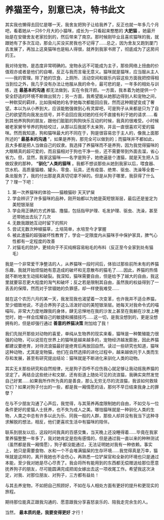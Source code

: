 # 养猫至今，别意已决，特书此文

其实我也懒得去回忆是哪一天，我舍友把狗子让给我养了，反正也就一年多几个月吧，看着她从一只6个月大的小猫咪，成长为一只看起来憨憨的 **大肥猫** 。她最开始是在安徽舍友老家捡到的，然后带来了南京。那时候刚毕业且喜欢猫咪的我，就跟她有了多次互动，那会儿买没买房我也不记得了……总之，因为舍友又跑到厦门去发展了，再加上这臭猫咪也是粘人得很，就养到我家书房了，彻底成为了这房间的王。

我对待宠物，是态度非常明确的。宠物永远不可能成为主子，那些网络上扭曲的价值观亦或者是他们的自嘲，反正与我而言毫无意义。猫咪就是猫咪，应当服从主人——我的管理。除了她的饮食、上厕所、活动空间和娱乐内容这些方面我把控得相当到位之外，我几乎没有办法让他服从我的命令，最可悲的是，一年多的相处与训练，连 **最基本的沟通** 都无法做到，实在令我汗颜。一方面，我本着为她提供一个安全舒适的环境不断做出努力；另一方面，我希望能从她那边得到人和宠物之间，一种默契的羁绊，比如我喊她的名字她每次都能回应我，然而这种期望变成了奢望。本以为从小养到大，应该能勉强做到心有灵犀吧，可是狗子从来都是只为了自己的欲望而向我发出信号，并不会回应我对她的任何不直接有利于她的请求……看到其他养狗狗的朋友，跟他们脏脏的狗狗快乐互动的时候，我真的很难受。小时候被老家舅爷爷养的狗给咬过，从那以后我就不太亲狗，并且一直很喜欢可爱的猫咪。然而我知道，狗和猫咪最大的不同在于，狗是很容易忠于主人的，像我上面那所述的“ **最基本的沟通** ”，如果是养狗，那完全可以做到的；而猫咪并不都如此，且大多都是把人当做自己的奴隶。我选择了养猫咪而不是养狗，因为我觉得猫咪的大眼睛真的超可爱的，而且猫相对于狗也干净一些，还不需要带到外面去溜，省心省力。但，显然，我家这猫咪——名字是狗子，她绝逼是个渣猫，就是天生把人当做奴隶的那种， **“驯化”人类的猫咪** 。我都不想谈那些从她到我家以后，喂食器、饮水机、高质量猫粮、罐头、零食、玩具，还有疫苗、绝育、驱虫、洗澡等全套一条龙服务了，我的付出那是真真切切拿不掉的。但是从狗子哪里，我获得了什么了？理一下吧：

1. 第一次养猫咪的体验——猫粮猫砂 天天铲屎
2. 学会辨识了许多猫咪的品种，刚开始都以为她是英短银渐层，最后还是鉴定为美短银渐层
3. 学会用正确的方式养猫、撸猫，包括指甲护理、毛发护理、驱虫、洗澡，甚至还带她出去玩了几次
4. 无数我跟她互动时留下的照片
5. 尝试无数次种植猫草，土培简单，水培至今才掌握
6. 被此渣猫的超强破坏性教育了，学会一定限度内从猫咪手中保护家具，脾气心性都有一定程度的改善
7. 对猫毛的防护，更倾向于不买纯棉容易粘毛的布料（反正至今全家到处有猫毛）

我是一个非常爱干净整洁的人，从养猫咪一段时间后，体验过那些前所未有的养猫乐趣，我就开始烦恼她有意造成的破坏和无意散布的猫毛了……因此，养猫的热情就不断地发生动摇和破裂。我深知，猫咪需要自由，但是给予了越大的自由，我这里就要容忍更大程度的淘气和破坏；反之若是限制其自由，虽然我的权益得到了一丢丢的保障，然而对于禁锢她的负罪感，却一样使我难受……

就在这个农历六月的某一天，我发现我也渴望着一次变革，也许我并不适合养猫，至少细致地说，不适合养狗子这么活泼好动的美短银渐层。她每天对我命令式的喵喵叫，非常大力度地蹭我的身体，肆无忌惮地在我的沙发上甚至在我躺在沙发上睡觉时，她一样会炫耀自己的敏捷和捕猎技巧……这一切，是我没想到的，更是没想拥有的，但是却强行通过 **善意的养猫决策** 附加给了我！

我们先抛开那些对动物的喜爱，单纯从生物界的现实来看，猫咪是一种繁殖能力很强的动物，可以说现在世界上的猫咪是越来越多的，宠物经济越发膨胀，因此养猫都建议要绝育，对待流浪猫最好是绝育后再放回自然。读过一些研究也知道，猫咪这种动物，尤其是宠物猫，他们在自然选择的进化过程中，越来越依托于人类而生存和发展，甚至有研究提出结论：猫咪就是不断进化来驯化人类的动物。

其实无关那些研究和自然规律，光是狗子百呼不应伤我心就足够让我动摇我养猫的坚定了。再结合这些统计和文献，还有街道上随处可见的流浪猫，我确实突然发觉自己好累……如果我所作所为真的是善良，那么无穷无尽的流浪猫，我该如何救赎它们？如果对狗子付出的一些，都是我一厢情愿的话，那何不早日结束我身上的罪孽？

在与不少朋友沟通了心声后，我觉得，与其笼养再度限制她的自由，不如交与一位条件更好的爱猫人士抚养，也不失为成人之美。哪怕猫咪就是一种驯化人类的生物，人类之中总有许多以此为乐、同我一般的人群，那些人却并没有我当下这种寻求解脱的想法，相反，他们更喜欢生活中有猫咪的陪伴。

联系到朋友以后，这段时间我真的百感交集，当天晚上还没睡得着……毕竟在我家里养猫整整一年多了，我对她肯定是抱有感情的，但是通过我一直以来的种种测试（虽然都是我一厢情愿），狗子都没能通过，无法证明她对我有一种依赖。事实上，她只是需要食物、水和一个不会堆满猫屎的生存环境……我觉得真是万幸，猫咪就是这样的，离开我她也不会伤心，再熟悉一位铲屎官和全新的环境也只是通过本能，至少我对她是尽心尽责了。我会将所有能用到的东西都无偿赠送给那位愿意抚养狗子的朋友，尽可能圆满完成把闺女嫁出去这一项收尾工作。希望我这次决定，对我、对那位朋友、对狗子，三方都有益处！



与其去养宠物，不如把自己照顾好，不如在与人相处方面有更好的提升和更现实的旅程。

期待那位能真正跟我沟通的、愿意跟我分享喜怒哀乐的、陪我走完余生的人。

当然， **最本质的是，我要变得更好** 才行！

